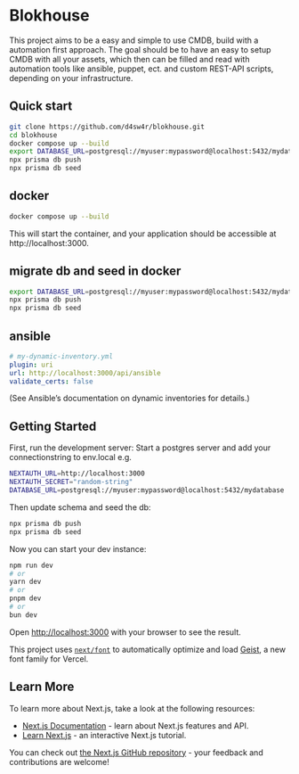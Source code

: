 # Blokhouse

This project aims to be a easy and simple to use CMDB, build with a automation first approach. The goal should be to have an easy to setup CMDB with all your assets, which then can be filled and read with automation tools like ansible, puppet, ect. and custom REST-API scripts, depending on your infrastructure.


## Quick start
```bash
git clone https://github.com/d4sw4r/blokhouse.git
cd blokhouse
docker compose up --build
export DATABASE_URL=postgresql://myuser:mypassword@localhost:5432/mydatabase
npx prisma db push
npx prisma db seed
```

## docker
```bash
docker compose up --build
```
This will start the container, and your application should be accessible at http://localhost:3000.

## migrate db and seed in docker
```bash
export DATABASE_URL=postgresql://myuser:mypassword@localhost:5432/mydatabase
npx prisma db push
npx prisma db seed
```
## ansible
```yaml
# my-dynamic-inventory.yml
plugin: uri
url: http://localhost:3000/api/ansible
validate_certs: false
```

(See Ansible’s documentation on dynamic inventories for details.)

## Getting Started

First, run the development server:
Start a postgres server and add your connectionstring to env.local e.g.
```bash
NEXTAUTH_URL=http://localhost:3000
NEXTAUTH_SECRET="random-string"
DATABASE_URL=postgresql://myuser:mypassword@localhost:5432/mydatabase
```
Then update schema and seed the db:
```bash
npx prisma db push
npx prisma db seed
```
Now you can start your dev instance:
```bash
npm run dev
# or
yarn dev
# or
pnpm dev
# or
bun dev
```

Open [http://localhost:3000](http://localhost:3000) with your browser to see the result.


This project uses [`next/font`](https://nextjs.org/docs/app/building-your-application/optimizing/fonts) to automatically optimize and load [Geist](https://vercel.com/font), a new font family for Vercel.

## Learn More

To learn more about Next.js, take a look at the following resources:

- [Next.js Documentation](https://nextjs.org/docs) - learn about Next.js features and API.
- [Learn Next.js](https://nextjs.org/learn) - an interactive Next.js tutorial.

You can check out [the Next.js GitHub repository](https://github.com/vercel/next.js) - your feedback and contributions are welcome!


